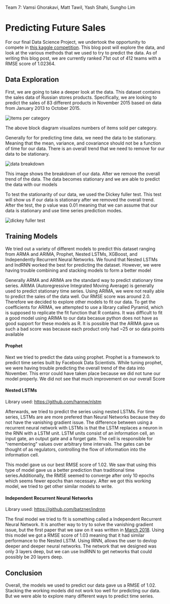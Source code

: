 Team 7: Vamsi Ghorakavi, Matt Tawil, Yash Shahi, Sungho Lim

# Predicting Future Sales

For our final Data Science Project, we undertook the opportunity to compete in [this kaggle competition](https://www.google.com/url?q=https://www.kaggle.com/c/competitive-data-science-predict-future-sales&sa=D&ust=1525461654613000&usg=AFQjCNFRtos567F9ntNdD1uYcjDDOlTODQ). This blog post will explore the data, and look at the various methods that we used to try to predict the data. As of writing this blog post, we are currently ranked 71st out of 412 teams with a RMSE score of 1.02364.

Data Exploration
-----------------
First, we are going to take a deeper look at the data. This dataset contains the sales data of Russian stores products. Specifically, we are looking to predict the sales of 83 different products in November 2015 based on data from January 2013 to October 2015.

![items per category](https://i.imgur.com/joWAUc1.png)

The above block diagram visualizes numbers of items sold per category.

Generally for for predicting time data, we need the data to be stationary. Meaning that the mean, variance, and covariance should not be a function of time for our data. There is an overall trend that we need to remove for our data to be stationary.

![data breakdown](https://imgur.com/9DNOqwh.png)

This image shows the breakdown of our data. After we remove the overall trend of the data. The data becomes stationary and we are able to predict the data with our models

To test the stationarity of our data, we used the Dickey fuller test. This test will show us if our data is stationary after we removed the overall trend. After the test, the p value was 0.01 meaning that we can assume that our data is stationary and use time series prediction modes.

![dickey fuller test](https://imgur.com/tOAPkVT.png)

Training Models
-----------------
We tried out a variety of different models to predict this dataset ranging from ARMA and ARIMA, Prophet, Nested LSTMs, XGBoost, and Independently Recurrent Neural Networks. We found that Nested LSTMs and IndRNN worked the best for predicting the dataset. However, we were having trouble combining and stacking models to form a better model


Generally ARMA and ARIMA are the standard way to predict stationary time series. ARIMA (Autoregressive Integrated Moving Average) is generally used to predict stationary time series. Using ARIMA, we were not really able to predict the sales of the data well. Our RMSE score was around 2.0. Therefore we decided to explore other models to fit our data. To get the coefficients for ARIMA, we attempted to use a library called Pyramid, which is supposed to replicate the fit function that R contains. It was difficult to fit a good model using ARIMA to our data becasue python does not have as good support for these models as R. It is possible that the ARIMA gave us such a bad score was because each product only had ~25 or so data points available

#### Prophet

 Next we tried to predict the data using prophet. Prophet is a framework to predict time series built by Facebook Data Scientists. While tuning prophet, we were having trouble predicting the overall trend of the data into November. This error could have taken place because we did not tune our model properly. We did not see that much improvement on our overall Score

#### Nested LSTMs
Library used: https://github.com/hannw/nlstm

Afterwards, we tried to predict the series using nested LSTMs. For time series, LSTMs are are more prefered than Neural Networks because they do not have the vanishing gradient issue. The difference between using a recurrent neural network with LSTMs is that the LSTM replaces a neuron in the RNN with a LSTM unit. LSTM units consist of an information cell, an input gate, an output gate and a forget gate. The cell is responsible for "remembering" values over arbitrary time intervals. The gates can be thought of as regulators, controlling the flow of information into the information cell.

This model gave us our best RMSE score of 1.02. We saw that using this type of model gave us a better prediction than traditional time series.Additionally, the RMSE seemed to converge after only 10 epochs which seems fewer epochs than necessary. After we got this working model, we tried to get other similar models to write.

#### Independent Recurrent Neural Networks
Library used: https://github.com/batzner/indrnn

The final model we tried to fit is something called a Independent Recurrent Neural Network. It is another way to try to solve the vanishing gradient issue, but the first paper that we saw on it was written in [March 2018](https://arxiv.org/abs/1803.04831). Using this model we got a RMSE score of 1.03 meaning that it had similar performance to the Nested LSTM. Using IRNN, allows the user to devlop deeper and deeper neural networks. The network that we designed was only 3 layers deep, but we can use IndRNN to get networks that could possibly be 20 layers deep.

Conclusion
-----------------
Overall, the models we used to predict our data gave us a RMSE of 1.02. Stacking the working models did not work too well for predicting our data. But we were able to explore many different ways to predict time series.
